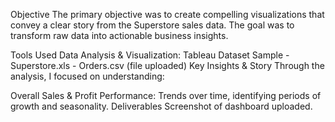 Objective
The primary objective was to create compelling visualizations that convey a clear story from the Superstore sales data. The goal was to transform raw data into actionable business insights.

Tools Used
Data Analysis & Visualization: Tableau
Dataset
Sample - Superstore.xls - Orders.csv (file uploaded)
Key Insights & Story
Through the analysis, I focused on understanding:

Overall Sales & Profit Performance: Trends over time, identifying periods of growth and seasonality.
Deliverables
Screenshot of dashboard uploaded.
